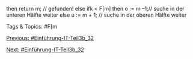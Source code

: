 then return m; // gefunden!
else ifk < F[m] then
o := m –1;// suche in der unteren Hälfte weiter
else
u := m + 1; // suche in der oberen Hälfte weiter

   Tags & Topics:
   #F[m

[Previous: #Einführung-IT-Teil3b_32](Einführung-IT-Teil3b_32.md)

[Next: #Einführung-IT-Teil3b_32](Einführung-IT-Teil3b_32.md)